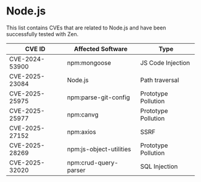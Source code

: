 # Node.js

This list contains CVEs that are related to Node.js and have been successfully tested with Zen.

| CVE ID         | Affected Software       | Type                |
| -------------- | ----------------------- | ------------------- |
| CVE-2024-53900 | npm:mongoose            | JS Code Injection   |
| CVE-2025-23084 | Node.js                 | Path traversal      |
| CVE-2025-25975 | npm:parse-git-config    | Prototype Pollution |
| CVE-2025-25977 | npm:canvg               | Prototype Pollution |
| CVE-2025-27152 | npm:axios               | SSRF                |
| CVE-2025-28269 | npm:js-object-utilities | Prototype Pollution |
| CVE-2025-32020 | npm:crud-query-parser   | SQL Injection       |
